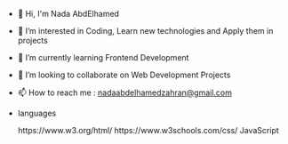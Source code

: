 - 👋 Hi, I'm Nada AbdElhamed
- 👀 I’m interested in Coding, Learn new technologies and Apply them in projects
- 🌱 I’m currently learning Frontend Development
- 💞️ I’m looking to collaborate on Web Development Projects
- 📫 How to reach me : nadaabdelhamedzahran@gmail.com

- languages
  <html>https://www.w3.org/html/</html>
  <html>https://www.w3schools.com/css/</html>
  <html a="https://developer.mozilla.org/en-US/docs/Web/JavaScript">JavaScript</html>


<!---
NadaAbdELhamedZahran/NadaAbdELhamedZahran is a ✨ special ✨ repository because its `README.md` (this file) appears on your GitHub profile.
You can click the Preview link to take a look at your changes.
--->
